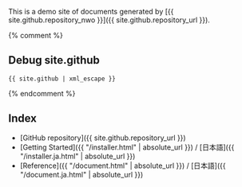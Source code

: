 This is a demo site of documents generated by [{{ site.github.repository_nwo }}]({{ site.github.repository_url }}).

{% comment %}
## Debug site.github
<div class="code">
    <pre class="hljs"><code class="language-json">{{ site.github | xml_escape }}</code></pre>
</div>
{% endcomment %}

## Index

- [GitHub repository]({{ site.github.repository_url }})
- [Getting Started]({{ "/installer.html" | absolute_url }}) / [日本語]({{ "/installer.ja.html" | absolute_url }})
- [Reference]({{ "/document.html" | absolute_url }}) / [日本語]({{ "/document.ja.html" | absolute_url }})
